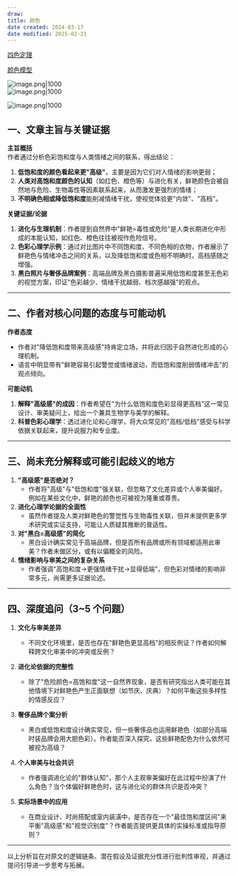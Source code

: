 ```yaml
---
draw:
title: 颜色
date created: 2024-03-17
date modified: 2025-02-21
---
```


[四色定理](四色定理.md)

[颜色模型](颜色模型.md)

![image.png|1000](https://imagehosting4picgo.oss-cn-beijing.aliyuncs.com/imagehosting/20240317005304.png)  
![image.png|1000](https://imagehosting4picgo.oss-cn-beijing.aliyuncs.com/imagehosting/20240317011324.png)

![image.png|1000](https://imagehosting4picgo.oss-cn-beijing.aliyuncs.com/imagehosting/20240118162111.png)

## 一、文章主旨与关键证据

**主旨概括**  
作者通过分析色彩饱和度与人类情绪之间的联系，得出结论：

1. **低饱和度的颜色看起来更"高级"**，主要是因为它们对人情绪的影响更弱；
2. **人类对高饱和度颜色的认知**（如红色、橙色等）与进化有关，鲜艳颜色会被自然地与危险、生物毒性等因素联系起来，从而激发更强烈的情绪；
3. **不明确色相或降低饱和度**能削减情绪干扰，使视觉体验更"内敛"、"高档"。

**关键证据/论据**

1. **进化与生理机制**：作者提到自然界中"鲜艳=毒性或危险"是人类长期进化中形成的本能认知，如红色、橙色往往被视作危险信号。
2. **色彩心理学示例**：通过对比图片中不同饱和度、不同色相的衣物，作者展示了鲜艳色与情绪冲击之间的关系，以及降低饱和度或色相不明确时，高档感随之增强。
3. **黑白照片与奢侈品牌案例**：高端品牌及黑白摄影普遍采用低饱和度甚至无色彩的视觉方案，印证"色彩越少、情绪干扰越弱、档次感越强"的观点。

---

## 二、作者对核心问题的态度与可能动机

**作者态度**

- 作者对"降低饱和度带来高级感"持肯定立场，并将此归因于自然进化形成的心理机制。
- 语言中明显带有"鲜艳容易引起警觉或情绪波动，而低饱和度削弱情绪冲击"的观点倾向。

**可能动机**

1. **解释"高级感"的成因**：作者希望在"为什么低饱和度色彩显得更高档"这一常见设计、审美疑问上，给出一个兼具生物学与美学的解释。
2. **科普色彩心理学**：透过进化论和心理学，将大众常见的"高档/低档"感受与科学依据关联起来，提升说服力和专业度。

---

## 三、尚未充分解释或可能引起歧义的地方

1. **"高级感"是否绝对？**
    - 作者将"高级"与"低饱和度"强关联，但忽略了文化差异或个人审美偏好。例如在某些文化中，鲜艳的颜色也可被视为隆重或尊贵。
2. **进化心理学论据的全面性**
    - 虽然作者提及人类对鲜艳色的警觉性与生物毒性关联，但并未提供更多学术研究或实证支持，可能让人质疑其推断的普适性。
3. **对"黑白=高级感"的简化**
    - 黑白设计确实常见于高端品牌，但是否所有品牌或所有领域都适用此审美？作者未做区分，或有以偏概全的风险。
4. **情绪影响与审美之间的复杂关系**
    - 作者强调"高饱和度→更强情绪干扰→显得低端"，但色彩对情绪的影响非常多元，尚需更多证据论述。

---

## 四、深度追问（3~5 个问题）

1. **文化与审美差异**
    
    - 不同文化环境里，是否也存在"鲜艳色更显高档"的相反例证？作者如何解释跨文化审美中的冲突或反例？
2. **进化论依据的完整性**
    
    - 除了"危险颜色=高饱和度"这一自然界现象，是否有研究指出人类可能在其他情境下对鲜艳色产生正面联想（如节庆、庆典）？如何平衡这些多样性的情感反应？
3. **奢侈品牌个案分析**
    
    - 黑白或低饱和度设计确实常见，但一些奢侈品也运用鲜艳色（如部分高端时装品牌会用大胆色彩）。作者能否深入探究，这些鲜艳配色为什么依然可被视为高级？
4. **个人审美与社会共识**
    
    - 作者强调进化论的"群体认知"，那个人主观审美偏好在此过程中扮演了什么角色？当个体偏好鲜艳色时，这与进化论的群体共识是否冲突？
5. **实际场景中的应用**
    
    - 在商业设计、时尚搭配或室内装潢中，是否存在一个"最佳饱和度区间"来平衡"高级感"和"视觉识别度"？作者能否提供更具体的实操标准或指导原则？

---

以上分析旨在对原文的逻辑链条、潜在假设及证据充分性进行批判性审视，并通过提问引导进一步思考与拓展。
